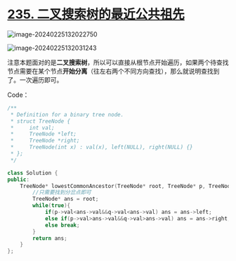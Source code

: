 # [235. 二叉搜索树的最近公共祖先](https://leetcode.cn/problems/lowest-common-ancestor-of-a-binary-search-tree/)



![image-20240225132022750](http://henry-typora.oss-cn-beijing.aliyuncs.com/img/image-20240225132022750.png)

![image-20240225132031243](http://henry-typora.oss-cn-beijing.aliyuncs.com/img/image-20240225132031243.png)



注意本题面对的是**二叉搜索树**，所以可以直接从根节点开始遍历，如果两个待查找节点需要在某个节点**开始分离**（往左右两个不同方向查找），那么就说明查找到了。一次遍历即可。



Code：

```cpp
/**
 * Definition for a binary tree node.
 * struct TreeNode {
 *     int val;
 *     TreeNode *left;
 *     TreeNode *right;
 *     TreeNode(int x) : val(x), left(NULL), right(NULL) {}
 * };
 */

class Solution {
public:
    TreeNode* lowestCommonAncestor(TreeNode* root, TreeNode* p, TreeNode* q) {
        //只需要找到分岔点即可
        TreeNode* ans = root;
        while(true){
            if(p->val<ans->val&&q->val<ans->val) ans = ans->left;
            else if(p->val>ans->val&&q->val>ans->val) ans = ans->right;
            else break;
        }
        return ans;
    }
};
```

